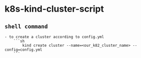 # k8s-kind-cluster-script

## `shell command`
	
	- to create a cluster according to config.yml
		```sh
			kind create cluster --name=<our_k82_cluster_name> --config=config.yml
		```

